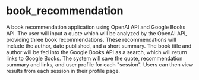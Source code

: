 # book_recommendation

A book recommendation application using OpenAI API and Google Books API. The user will input a quote which will be analyzed by the OpenAI API, providing three book recommendations. These recommendations will include the author, date published, and a short summary. The book title and author will be fed into the Google Books API as a search, which will return links to Google Books. The system will save the quote, recommendation summary and links, and user profile for each "session". Users can then view results from each session in their profile page.

